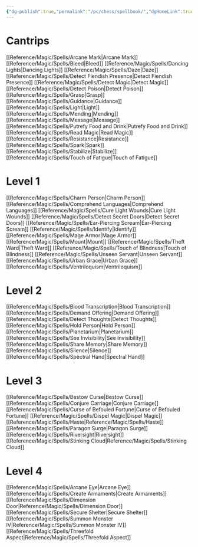 ```yaml
---
{"dg-publish":true,"permalink":"/pc/chess/spellbook/","dgHomeLink":true,"dgPassFrontmatter":false}
---
```


# Cantrips
[[Reference/Magic/Spells/Arcane Mark|Arcane Mark]]
[[Reference/Magic/Spells/Bleed|Bleed]]
[[Reference/Magic/Spells/Dancing Lights|Dancing Lights]]
[[Reference/Magic/Spells/Daze|Daze]]
[[Reference/Magic/Spells/Detect Fiendish Presence|Detect Fiendish Presence]]
[[Reference/Magic/Spells/Detect Magic|Detect Magic]]
[[Reference/Magic/Spells/Detect Poison|Detect Poison]]
[[Reference/Magic/Spells/Grasp|Grasp]]
[[Reference/Magic/Spells/Guidance|Guidance]]
[[Reference/Magic/Spells/Light|Light]]
[[Reference/Magic/Spells/Mending|Mending]]
[[Reference/Magic/Spells/Message|Message]]
[[Reference/Magic/Spells/Putrefy Food and Drink|Putrefy Food and Drink]]
[[Reference/Magic/Spells/Read Magic|Read Magic]]
[[Reference/Magic/Spells/Resistance|Resistance]]
[[Reference/Magic/Spells/Spark|Spark]]
[[Reference/Magic/Spells/Stabilize|Stabilize]]
[[Reference/Magic/Spells/Touch of Fatigue|Touch of Fatigue]]

# Level 1
[[Reference/Magic/Spells/Charm Person|Charm Person]]
[[Reference/Magic/Spells/Comprehend Languages|Comprehend Languages]]
[[Reference/Magic/Spells/Cure Light Wounds|Cure Light Wounds]]
[[Reference/Magic/Spells/Detect Secret Doors|Detect Secret Doors]]
[[Reference/Magic/Spells/Ear-Piercing Scream|Ear-Piercing Scream]]
[[Reference/Magic/Spells/Identify|Identify]]
[[Reference/Magic/Spells/Mage Armor|Mage Armor]]
[[Reference/Magic/Spells/Mount|Mount]]
[[Reference/Magic/Spells/Theft Ward|Theft Ward]]
[[Reference/Magic/Spells/Touch of Blindness|Touch of Blindness]]
[[Reference/Magic/Spells/Unseen Servant|Unseen Servant]]
[[Reference/Magic/Spells/Urban Grace|Urban Grace]]
[[Reference/Magic/Spells/Ventriloquism|Ventriloquism]]

# Level 2
[[Reference/Magic/Spells/Blood Transcription|Blood Transcription]]
[[Reference/Magic/Spells/Demand Offering|Demand Offering]]
[[Reference/Magic/Spells/Detect Thoughts|Detect Thoughts]]
[[Reference/Magic/Spells/Hold Person|Hold Person]]
[[Reference/Magic/Spells/Planetarium|Planetarium]]
[[Reference/Magic/Spells/See Invisibility|See Invisibility]]
[[Reference/Magic/Spells/Share Memory|Share Memory]]
[[Reference/Magic/Spells/Silence|Silence]]
[[Reference/Magic/Spells/Spectral Hand|Spectral Hand]]

# Level 3
[[Reference/Magic/Spells/Bestow Curse|Bestow Curse]]
[[Reference/Magic/Spells/Conjure Carriage|Conjure Carriage]]
[[Reference/Magic/Spells/Curse of Befouled Fortune|Curse of Befouled Fortune]]
[[Reference/Magic/Spells/Dispel Magic|Dispel Magic]] 
[[Reference/Magic/Spells/Haste|Reference/Magic/Spells/Haste]] 
[[Reference/Magic/Spells/Paragon Surge|Paragon Surge]]
[[Reference/Magic/Spells/Riversight|Riversight]]
[[Reference/Magic/Spells/Stinking Cloud|Reference/Magic/Spells/Stinking Cloud]]

# Level 4
[[Reference/Magic/Spells/Arcane Eye|Arcane Eye]]
[[Reference/Magic/Spells/Create Armaments|Create Armaments]]
[[Reference/Magic/Spells/Dimension Door|Reference/Magic/Spells/Dimension Door]]
[[Reference/Magic/Spells/Secure Shelter|Secure Shelter]]
[[Reference/Magic/Spells/Summon Monster IV|Reference/Magic/Spells/Summon Monster IV]]
[[Reference/Magic/Spells/Threefold Aspect|Reference/Magic/Spells/Threefold Aspect]]